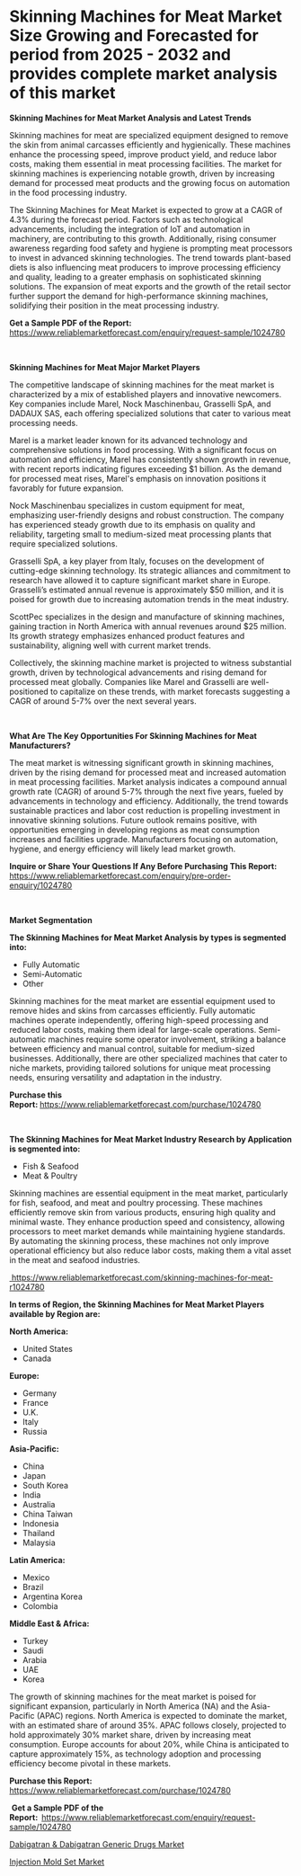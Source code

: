 <p><h1>Skinning Machines for Meat Market Size Growing and Forecasted for period from 2025 - 2032 and provides complete market analysis of this market</h1></p><p><strong>Skinning Machines for Meat Market Analysis and Latest Trends</strong></p>
<p><p>Skinning machines for meat are specialized equipment designed to remove the skin from animal carcasses efficiently and hygienically. These machines enhance the processing speed, improve product yield, and reduce labor costs, making them essential in meat processing facilities. The market for skinning machines is experiencing notable growth, driven by increasing demand for processed meat products and the growing focus on automation in the food processing industry.</p><p>The Skinning Machines for Meat Market is expected to grow at a CAGR of 4.3% during the forecast period. Factors such as technological advancements, including the integration of IoT and automation in machinery, are contributing to this growth. Additionally, rising consumer awareness regarding food safety and hygiene is prompting meat processors to invest in advanced skinning technologies. The trend towards plant-based diets is also influencing meat producers to improve processing efficiency and quality, leading to a greater emphasis on sophisticated skinning solutions. The expansion of meat exports and the growth of the retail sector further support the demand for high-performance skinning machines, solidifying their position in the meat processing industry.</p></p>
<p><strong>Get a Sample PDF of the Report:&nbsp;</strong> <a href="https://www.reliablemarketforecast.com/enquiry/request-sample/1024780?utm_campaign=1840&utm_medium=2&utm_source=Github&utm_content=ia&utm_term=08032025&utm_id=skinning-machines-for-meat">https://www.reliablemarketforecast.com/enquiry/request-sample/1024780</a></p>
<p>&nbsp;</p>
<p><strong>Skinning Machines for Meat Major Market Players</strong></p>
<p><p>The competitive landscape of skinning machines for the meat market is characterized by a mix of established players and innovative newcomers. Key companies include Marel, Nock Maschinenbau, Grasselli SpA, and DADAUX SAS, each offering specialized solutions that cater to various meat processing needs.</p><p>Marel is a market leader known for its advanced technology and comprehensive solutions in food processing. With a significant focus on automation and efficiency, Marel has consistently shown growth in revenue, with recent reports indicating figures exceeding $1 billion. As the demand for processed meat rises, Marel's emphasis on innovation positions it favorably for future expansion.</p><p>Nock Maschinenbau specializes in custom equipment for meat, emphasizing user-friendly designs and robust construction. The company has experienced steady growth due to its emphasis on quality and reliability, targeting small to medium-sized meat processing plants that require specialized solutions.</p><p>Grasselli SpA, a key player from Italy, focuses on the development of cutting-edge skinning technology. Its strategic alliances and commitment to research have allowed it to capture significant market share in Europe. Grasselli’s estimated annual revenue is approximately $50 million, and it is poised for growth due to increasing automation trends in the meat industry.</p><p>ScottPec specializes in the design and manufacture of skinning machines, gaining traction in North America with annual revenues around $25 million. Its growth strategy emphasizes enhanced product features and sustainability, aligning well with current market trends.</p><p>Collectively, the skinning machine market is projected to witness substantial growth, driven by technological advancements and rising demand for processed meat globally. Companies like Marel and Grasselli are well-positioned to capitalize on these trends, with market forecasts suggesting a CAGR of around 5-7% over the next several years.</p></p>
<p>&nbsp;</p>
<p><strong>What Are The Key Opportunities For Skinning Machines for Meat Manufacturers?</strong></p>
<p><p>The meat market is witnessing significant growth in skinning machines, driven by the rising demand for processed meat and increased automation in meat processing facilities. Market analysis indicates a compound annual growth rate (CAGR) of around 5-7% through the next five years, fueled by advancements in technology and efficiency. Additionally, the trend towards sustainable practices and labor cost reduction is propelling investment in innovative skinning solutions. Future outlook remains positive, with opportunities emerging in developing regions as meat consumption increases and facilities upgrade. Manufacturers focusing on automation, hygiene, and energy efficiency will likely lead market growth.</p></p>
<p><strong>Inquire or Share Your Questions If Any Before Purchasing This Report:</strong> <a href="https://www.reliablemarketforecast.com/enquiry/pre-order-enquiry/1024780?utm_campaign=1840&utm_medium=2&utm_source=Github&utm_content=ia&utm_term=08032025&utm_id=skinning-machines-for-meat">https://www.reliablemarketforecast.com/enquiry/pre-order-enquiry/1024780</a></p>
<p>&nbsp;</p>
<p><strong>Market Segmentation</strong></p>
<p><strong>The Skinning Machines for Meat Market Analysis by types is segmented into:</strong></p>
<p><ul><li>Fully Automatic</li><li>Semi-Automatic</li><li>Other</li></ul></p>
<p><p>Skinning machines for the meat market are essential equipment used to remove hides and skins from carcasses efficiently. Fully automatic machines operate independently, offering high-speed processing and reduced labor costs, making them ideal for large-scale operations. Semi-automatic machines require some operator involvement, striking a balance between efficiency and manual control, suitable for medium-sized businesses. Additionally, there are other specialized machines that cater to niche markets, providing tailored solutions for unique meat processing needs, ensuring versatility and adaptation in the industry.</p></p>
<p><strong>Purchase this Report:&nbsp;</strong><a href="https://www.reliablemarketforecast.com/purchase/1024780?utm_campaign=1840&utm_medium=2&utm_source=Github&utm_content=ia&utm_term=08032025&utm_id=skinning-machines-for-meat">https://www.reliablemarketforecast.com/purchase/1024780</a></p>
<p>&nbsp;</p>
<p><strong>The Skinning Machines for Meat Market Industry Research by Application is segmented into:</strong></p>
<p><ul><li>Fish & Seafood</li><li>Meat & Poultry</li></ul></p>
<p><p>Skinning machines are essential equipment in the meat market, particularly for fish, seafood, and meat and poultry processing. These machines efficiently remove skin from various products, ensuring high quality and minimal waste. They enhance production speed and consistency, allowing processors to meet market demands while maintaining hygiene standards. By automating the skinning process, these machines not only improve operational efficiency but also reduce labor costs, making them a vital asset in the meat and seafood industries.</p></p>
<p><a href="https://www.reliablemarketforecast.com/skinning-machines-for-meat-r1024780?utm_campaign=1840&utm_medium=2&utm_source=Github&utm_content=ia&utm_term=08032025&utm_id=skinning-machines-for-meat">&nbsp;https://www.reliablemarketforecast.com/skinning-machines-for-meat-r1024780</a></p>
<p><strong>In terms of Region, the Skinning Machines for Meat Market Players available by Region are:</strong></p>
<p>
    <p> <strong> North America: </strong>
        <ul>
            <li>United States</li>
            <li>Canada</li>
        </ul>
        </p> 
    <p> <strong> Europe: </strong>
        <ul>
            <li>Germany</li>
            <li>France</li>
            <li>U.K.</li>
            <li>Italy</li>
            <li>Russia</li>
        </ul>
        </p> 
    <p> <strong> Asia-Pacific: </strong>
        <ul>
            <li>China</li>
            <li>Japan</li>
            <li>South Korea</li>
            <li>India</li>
            <li>Australia</li>
            <li>China Taiwan</li>
            <li>Indonesia</li>
            <li>Thailand</li>
            <li>Malaysia</li>
        </ul>
        </p> 
    <p> <strong> Latin America: </strong>
        <ul>
            <li>Mexico</li>
            <li>Brazil</li>
            <li>Argentina Korea</li>
            <li>Colombia</li>
        </ul>
        </p> 
    <p> <strong> Middle East & Africa: </strong>
        <ul>
            <li>Turkey</li>
            <li>Saudi</li>
            <li>Arabia</li>
            <li>UAE</li>
            <li>Korea</li>
        </ul>
    </p>
    </p>
<p><p>The growth of skinning machines for the meat market is poised for significant expansion, particularly in North America (NA) and the Asia-Pacific (APAC) regions. North America is expected to dominate the market, with an estimated share of around 35%. APAC follows closely, projected to hold approximately 30% market share, driven by increasing meat consumption. Europe accounts for about 20%, while China is anticipated to capture approximately 15%, as technology adoption and processing efficiency become pivotal in these markets.</p></p>
<p><strong>Purchase this Report: </strong><a href="https://www.reliablemarketforecast.com/purchase/1024780?utm_campaign=1840&utm_medium=2&utm_source=Github&utm_content=ia&utm_term=08032025&utm_id=skinning-machines-for-meat">https://www.reliablemarketforecast.com/purchase/1024780</a></p>
<p>&nbsp;<strong>Get a Sample PDF of the Report:&nbsp;&nbsp;</strong><a href="https://www.reliablemarketforecast.com/enquiry/request-sample/1024780?utm_campaign=1840&utm_medium=2&utm_source=Github&utm_content=ia&utm_term=08032025&utm_id=skinning-machines-for-meat">https://www.reliablemarketforecast.com/enquiry/request-sample/1024780</a></p>
<p><strong></strong></p>
<p><p><a href="https://github.com/arionmp/Market-Research-Report-List-5/blob/main/dabigatran-dabigatran-generic-drugs-market.md?utm_campaign=1840&utm_medium=2&utm_source=Github&utm_content=ia&utm_term=08032025&utm_id=skinning-machines-for-meat">Dabigatran & Dabigatran Generic Drugs Market</a></p><p><a href="https://github.com/vimar16th/Market-Research-Report-List-7/blob/main/injection-mold-set-market.md?utm_campaign=1840&utm_medium=2&utm_source=Github&utm_content=ia&utm_term=08032025&utm_id=skinning-machines-for-meat">Injection Mold Set Market</a></p></p>
